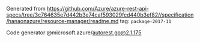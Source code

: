 Generated from https://github.com/Azure/azure-rest-api-specs/tree/3c764635e7d442b3e74caf593029fcd440b3ef82//specification/hanaonazure/resource-manager/readme.md tag: `package-2017-11`

Code generator @microsoft.azure/autorest.go@2.1.175


